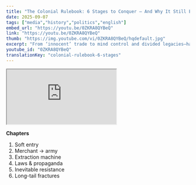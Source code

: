 ```yaml
---
title: "The Colonial Rulebook: 6 Stages to Conquer — And Why It Still Echoes"
date: 2025-09-07
tags: ["media","history","politics","english"]
embed_url: "https://youtu.be/0ZKRA8QYBeQ"
link: "https://youtu.be/0ZKRA8QYBeQ"
thumb: "https://img.youtube.com/vi/0ZKRA8QYBeQ/hqdefault.jpg"
excerpt: "From ‘innocent’ trade to mind control and divided legacies—has colonialism ended or just rebranded?"
youtube_id: "0ZKRA8QYBeQ"
translationKey: "colonial-rulebook-6-stages"
---
```

<iframe src="https://www.youtube-nocookie.com/embed/{{ youtube_id }}" title="{{ title }}" loading="lazy" referrerpolicy="strict-origin-when-cross-origin" allow="accelerometer; autoplay; clipboard-write; encrypted-media; gyroscope; picture-in-picture; web-share" allowfullscreen></iframe>

**Chapters**
1) Soft entry  
2) Merchant → army  
3) Extraction machine  
4) Laws & propaganda  
5) Inevitable resistance  
6) Long-tail fractures

